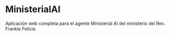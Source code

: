 # MinisterialAI
Aplicación web completa para el agente Ministerial AI del ministerio del Rev. Frankie Felicie.
